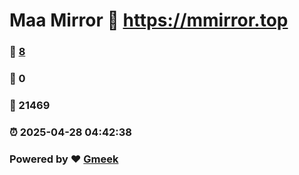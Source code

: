 # Maa Mirror :link: https://mmirror.top 
### :page_facing_up: [8](https://mmirror.top/tag.html) 
### :speech_balloon: 0 
### :hibiscus: 21469 
### :alarm_clock: 2025-04-28 04:42:38 
### Powered by :heart: [Gmeek](https://github.com/Meekdai/Gmeek)
